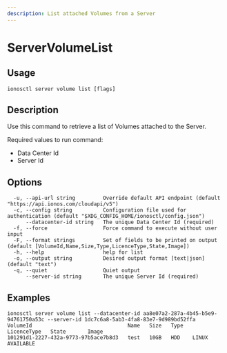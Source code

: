 ```yaml
---
description: List attached Volumes from a Server
---
```


# ServerVolumeList

## Usage

```text
ionosctl server volume list [flags]
```

## Description

Use this command to retrieve a list of Volumes attached to the Server.

Required values to run command:

* Data Center Id
* Server Id

## Options

```text
  -u, --api-url string         Override default API endpoint (default "https://api.ionos.com/cloudapi/v5")
  -c, --config string          Configuration file used for authentication (default "$XDG_CONFIG_HOME/ionosctl/config.json")
      --datacenter-id string   The unique Data Center Id (required)
  -f, --force                  Force command to execute without user input
  -F, --format strings         Set of fields to be printed on output (default [VolumeId,Name,Size,Type,LicenceType,State,Image])
  -h, --help                   help for list
  -o, --output string          Desired output format [text|json] (default "text")
  -q, --quiet                  Quiet output
      --server-id string       The unique Server Id (required)
```

## Examples

```text
ionosctl server volume list --datacenter-id aa8e07a2-287a-4b45-b5e9-94761750a53c --server-id 1dc7c6a8-5ab3-4fa8-83e7-9d989bd52ffa 
VolumeId                               Name   Size   Type   LicenceType   State       Image
101291d1-2227-432a-9773-97b5ace7b8d3   test   10GB   HDD    LINUX         AVAILABLE
```

